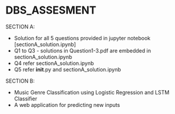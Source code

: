 # DBS_ASSESMENT

SECTION A:
 - Solution for all 5 questions provided in jupyter notebook [sectionA_solution.ipynb]
 - Q1 to Q3 - solutions in Question1-3.pdf are embedded in sectionA_solution.ipynb
 - Q4 refer sectionA_solution.ipynb
 - Q5 refer __init__.py and sectionA_solution.ipynb
 
 
SECTION B:
 - Music Genre Classification using Logistic Regression and LSTM Classifier
 - A web application for predicting new inputs